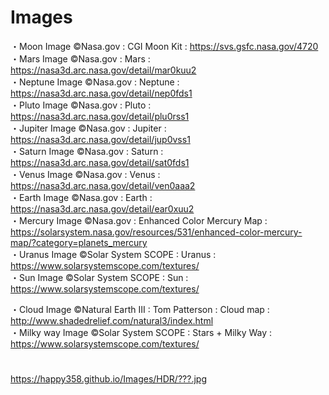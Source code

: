 # Images

・Moon Image ©Nasa.gov : CGI Moon Kit : https://svs.gsfc.nasa.gov/4720  
・Mars Image ©Nasa.gov : Mars : https://nasa3d.arc.nasa.gov/detail/mar0kuu2  
・Neptune Image ©Nasa.gov : Neptune : https://nasa3d.arc.nasa.gov/detail/nep0fds1  
・Pluto Image ©Nasa.gov : Pluto : https://nasa3d.arc.nasa.gov/detail/plu0rss1  
・Jupiter Image ©Nasa.gov : Jupiter : https://nasa3d.arc.nasa.gov/detail/jup0vss1  
・Saturn Image ©Nasa.gov : Saturn : https://nasa3d.arc.nasa.gov/detail/sat0fds1  
・Venus Image ©Nasa.gov : Venus : https://nasa3d.arc.nasa.gov/detail/ven0aaa2  
・Earth Image ©Nasa.gov : Earth : https://nasa3d.arc.nasa.gov/detail/ear0xuu2  
・Mercury Image ©Nasa.gov : Enhanced Color Mercury Map : https://solarsystem.nasa.gov/resources/531/enhanced-color-mercury-map/?category=planets_mercury  
・Uranus Image ©Solar System SCOPE : Uranus : https://www.solarsystemscope.com/textures/  
・Sun Image ©Solar System SCOPE : Sun : https://www.solarsystemscope.com/textures/  
  
・Cloud Image ©Natural Earth III : Tom Patterson : Cloud map : http://www.shadedrelief.com/natural3/index.html  
・Milky way Image ©Solar System SCOPE : Stars + Milky Way : https://www.solarsystemscope.com/textures/  


# 
https://happy358.github.io/Images/HDR/???.jpg  
